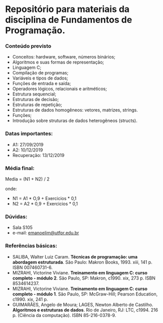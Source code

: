 # Repositório para materiais da disciplina de Fundamentos de Programação.

### Conteúdo previsto
- Conceitos: hardware, software, números binários;
- Algoritmos e suas formas de representação;
- Linguagem C;
- Compilação de programas;
- Variáveis e tipos de dados;
- Funções de entrada e saída;
- Operadores lógicos, relacionais e aritméticos;
- Estrutura sequencial;
- Estruturas de decisão;
- Estruturas de repetição;
- Estruturas de dados homogêneos: vetores, matrizes, strings.
- Funções;
- Introdução sobre struturas de dados heterogêneos (structs).

### Datas importantes:
- A1: 27/09/2019
- A2: 10/12/2019
- Recuperação: 13/12/2019

### Média final:
Media = (N1 + N2) / 2

onde:
- N1 = A1 * O,9 + Exercicios * 0,1
- N2 = A2 * 0,9 + Exercicios * 0,1

### Dúvidas:
- Sala S105
- e-mail: emanoelim@utfpr.edu.br

### Referências básicas:
- SALIBA, Walter Luiz Caram. **Técnicas de programação: uma abordagem estruturada**. São Paulo: Makron Books, 1993. xiii, 141 p. ISBN 007460731-6.
- MIZRAHI, Victorine Viviane. **Treinamento em linguagem C: curso completo - módulo 2**. São Paulo, SP: Makron, c1990. xix, 273 p. ISBN 8534614237.
- MIZRAHI, Victorine Viviane. **Treinamento em linguagem C: curso completo - módulo 1**. São Paulo, SP: McGraw-Hill; Pearson Education, c1990. xix, 241 p.
- GUIMARÃES, Angelo de Moura; LAGES, Newton Alberto de Castilho. **Algoritmos e estruturas de dados**. Rio de Janeiro, RJ: LTC, c1994. 216 p. (Ciência da computação). ISBN 85-216-0378-9. 

